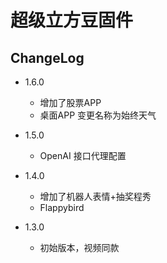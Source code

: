 # 超级立方豆固件


## ChangeLog

* 1.6.0 
	* 	增加了股票APP
	*  	桌面APP 变更名称为始终天气

* 1.5.0 
	* OpenAI 接口代理配置

* 1.4.0 
	* 增加了机器人表情+抽奖程秀
	* Flappybird 

* 1.3.0 
	* 初始版本，视频同款 